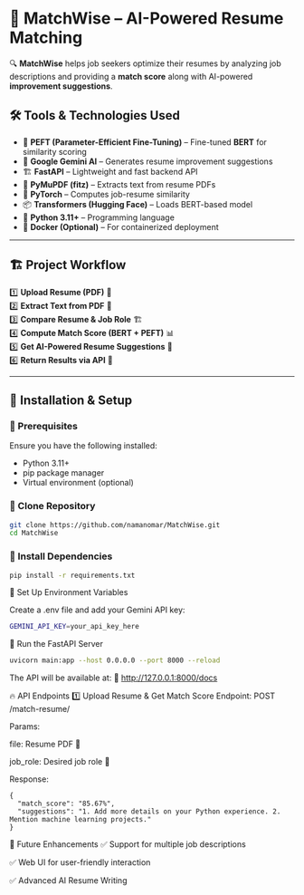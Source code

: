 # 🚀 MatchWise – AI-Powered Resume Matching  

🔍 **MatchWise** helps job seekers optimize their resumes by analyzing job descriptions and providing a **match score** along with AI-powered **improvement suggestions**.  

## 🛠️ Tools & Technologies Used  

- 🤖 **PEFT (Parameter-Efficient Fine-Tuning)** – Fine-tuned **BERT** for similarity scoring  
- 📝 **Google Gemini AI** – Generates resume improvement suggestions  
- 🏗️ **FastAPI** – Lightweight and fast backend API  
- 📄 **PyMuPDF (fitz)** – Extracts text from resume PDFs  
- 🔢 **PyTorch** – Computes job-resume similarity  
- 📦 **Transformers (Hugging Face)** – Loads BERT-based model  
- 🐍 **Python 3.11+** – Programming language  
- 📂 **Docker (Optional)** – For containerized deployment  

---

## 🏗️ Project Workflow  

1️⃣ **Upload Resume (PDF)** 📝  
2️⃣ **Extract Text from PDF** 📄  
3️⃣ **Compare Resume & Job Role** 🏗️  
4️⃣ **Compute Match Score (BERT + PEFT)** 📊  
5️⃣ **Get AI-Powered Resume Suggestions** 🧠  
6️⃣ **Return Results via API** 🔄  

---

## 🚀 Installation & Setup  

### 🔹 Prerequisites  

Ensure you have the following installed:  

- Python 3.11+  
- pip package manager  
- Virtual environment (optional)  

### 🔹 Clone Repository  

```sh
git clone https://github.com/namanomar/MatchWise.git
cd MatchWise
```

### 🔹 Install Dependencies

```sh
pip install -r requirements.txt
```

🔹 Set Up Environment Variables

Create a .env file and add your Gemini API key:

```sh
GEMINI_API_KEY=your_api_key_here
```


🔹 Run the FastAPI Server

```sh
uvicorn main:app --host 0.0.0.0 --port 8000 --reload
```

The API will be available at:
🔗 http://127.0.0.1:8000/docs

🔥 API Endpoints
1️⃣ Upload Resume & Get Match Score
Endpoint: POST /match-resume/

Params:

file: Resume PDF 📄

job_role: Desired job role 💼

Response:
```
{
  "match_score": "85.67%",
  "suggestions": "1. Add more details on your Python experience. 2. Mention machine learning projects."
}
```

🎯 Future Enhancements
✅ Support for multiple job descriptions

✅ Web UI for user-friendly interaction

✅ Advanced AI Resume Writing